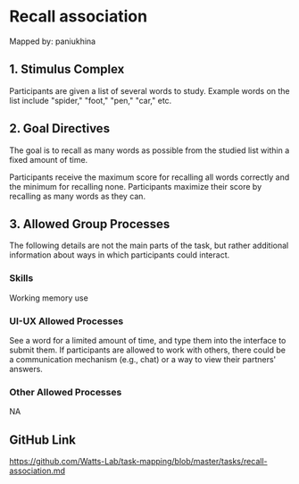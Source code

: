 # Recall association

Mapped by: paniukhina 

## 1. Stimulus Complex 
Participants are given a list of several words to study. Example words on the list include "spider," "foot," "pen," "car," etc.

## 2. Goal Directives 
The goal is to recall as many words as possible from the studied list within a fixed amount of time. 

Participants receive the maximum score for recalling all words correctly and the minimum for recalling none. Participants maximize their score by recalling as many words as they can.

## 3. Allowed Group Processes 
The following details are not the main parts of the task, but rather additional information about ways in which participants could interact.

### Skills 
Working memory use

### UI-UX Allowed Processes
See a word for a limited amount of time, and type them into the interface to submit them.
If participants are allowed to work with others, there could be a communication mechanism (e.g., chat) or a way to view their partners' answers.

### Other Allowed Processes
NA

## GitHub Link 
https://github.com/Watts-Lab/task-mapping/blob/master/tasks/recall-association.md
